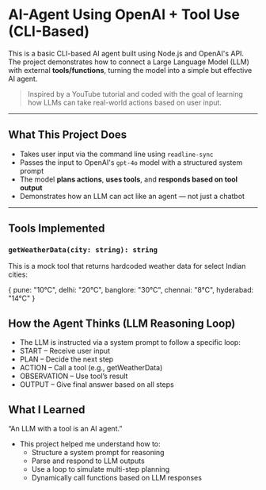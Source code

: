 #  AI-Agent Using OpenAI + Tool Use (CLI-Based)

This is a basic CLI-based AI agent built using Node.js and OpenAI's API. The project demonstrates how to connect a Large Language Model (LLM) with external **tools/functions**, turning the model into a simple but effective AI agent.

> Inspired by a YouTube tutorial and coded with the goal of learning how LLMs can take real-world actions based on user input.

---

##  What This Project Does

- Takes user input via the command line using `readline-sync`
- Passes the input to OpenAI's `gpt-4o` model with a structured system prompt
- The model **plans actions**, **uses tools**, and **responds based on tool output**
- Demonstrates how an LLM can act like an agent — not just a chatbot

---

##  Tools Implemented

### `getWeatherData(city: string): string`
This is a mock tool that returns hardcoded weather data for select Indian cities:

  {
    pune: "10°C",
    delhi: "20°C",
    banglore: "30°C",
    chennai: "8°C",
    hyderabad: "14°C"
  }

## How the Agent Thinks (LLM Reasoning Loop)
   - The LLM is instructed via a system prompt to follow a specific loop:
   - START – Receive user input
   - PLAN – Decide the next step
   - ACTION – Call a tool (e.g., getWeatherData)
   - OBSERVATION – Use tool’s result
   - OUTPUT – Give final answer based on all steps

## What I Learned
  “An LLM with a tool is an AI agent.”
  - This project helped me understand how to:
    - Structure a system prompt for reasoning
    - Parse and respond to LLM outputs
    - Use a loop to simulate multi-step planning
    - Dynamically call functions based on LLM responses
